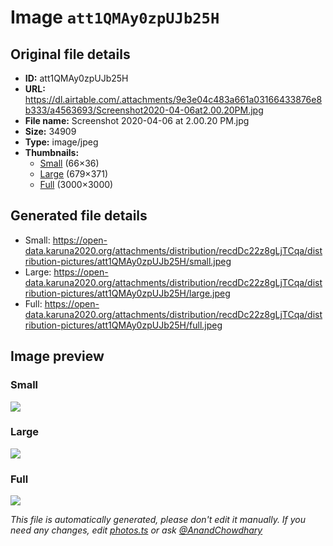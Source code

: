 # Image `att1QMAy0zpUJb25H`

## Original file details

- **ID:** att1QMAy0zpUJb25H
- **URL:** https://dl.airtable.com/.attachments/9e3e04c483a661a03166433876e8b333/a4563693/Screenshot2020-04-06at2.00.20PM.jpg
- **File name:** Screenshot 2020-04-06 at 2.00.20 PM.jpg
- **Size:** 34909
- **Type:** image/jpeg
- **Thumbnails:**
  - [Small](https://dl.airtable.com/.attachmentThumbnails/775ba8e6f345f1968bed55e91443fde6/3a7c9db6) (66×36)
  - [Large](https://dl.airtable.com/.attachmentThumbnails/f8dd1cf556b8cd964f14999c8468e942/79e51e4b) (679×371)
  - [Full](https://dl.airtable.com/.attachmentThumbnails/a2a4dc4223d752136a6dec13c5a80dc6/735a9490) (3000×3000)

## Generated file details

- Small: https://open-data.karuna2020.org/attachments/distribution/recdDc22z8gLjTCqa/distribution-pictures/att1QMAy0zpUJb25H/small.jpeg
- Large: https://open-data.karuna2020.org/attachments/distribution/recdDc22z8gLjTCqa/distribution-pictures/att1QMAy0zpUJb25H/large.jpeg
- Full: https://open-data.karuna2020.org/attachments/distribution/recdDc22z8gLjTCqa/distribution-pictures/att1QMAy0zpUJb25H/full.jpeg

## Image preview

### Small

![](https://open-data.karuna2020.org/attachments/distribution/recdDc22z8gLjTCqa/distribution-pictures/att1QMAy0zpUJb25H/small.jpeg)

### Large

![](https://open-data.karuna2020.org/attachments/distribution/recdDc22z8gLjTCqa/distribution-pictures/att1QMAy0zpUJb25H/large.jpeg)

### Full

![](https://open-data.karuna2020.org/attachments/distribution/recdDc22z8gLjTCqa/distribution-pictures/att1QMAy0zpUJb25H/full.jpeg)

_This file is automatically generated, please don't edit it manually. If you need any changes, edit [photos.ts](/photos.ts) or ask [@AnandChowdhary](https://github.com/AnandChowdhary)_
